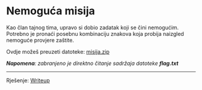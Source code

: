 # Nemoguća misija

Kao član tajnog tima, upravo si dobio zadatak koji se čini nemogućim. 
Potrebno je pronaći posebnu kombinaciju znakova koja probija naizgled nemoguće provjere zaštite.

Ovdje možeš preuzeti datoteke: [misija.zip](https://github.com/fnovak22/ctf-zavrsni/raw/refs/heads/main/Zadaci/Misc/Nemoguca%20misija/Datoteke/misija.zip)

_**Napomena**: zabranjeno je direktno čitanje sadržaja datoteke **flag.txt**_

---

Rješenje: [Writeup](https://github.com/fnovak22/ctf-zavrsni/tree/main/Zadaci/Misc/Nemoguca%20misija/Writeup)

